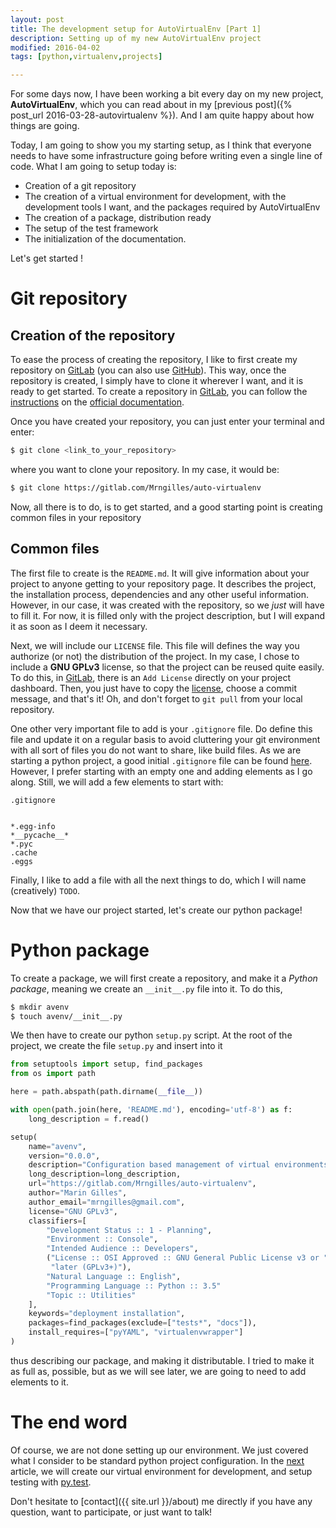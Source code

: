 ```yaml
---
layout: post
title: The development setup for AutoVirtualEnv [Part 1]
description: Setting up of my new AutoVirtualEnv project
modified: 2016-04-02
tags: [python,virtualenv,projects]

---
```


For some days now, I have been working a bit every day on my new
project, **AutoVirtualEnv**, which you can read about in my
[previous post]({% post_url 2016-03-28-autovirtualenv %}). And I am
quite happy about how things are going.

Today, I am going to show you my starting setup, as I think that
everyone needs to have some infrastructure going before writing even a
single line of code. What I am going to setup today is:

- Creation of a git repository
- The creation of a virtual environment for development, with the
  development tools I want, and the packages required by AutoVirtualEnv
- The creation of a package, distribution ready
- The setup of the test framework
- The initialization of the documentation.

Let's get started !

# Git repository

## Creation of the repository

To ease the process of creating the repository, I like to first create
my repository on [GitLab](https://gitlab.com) (you can also use
[GitHub](https://github.com)). This way, once the repository is
created, I simply have to clone it wherever I want, and it is ready to
get started. To create a repository in [GitLab](https://gitlab.com),
you can follow the
[instructions](http://doc.gitlab.com/ce/gitlab-basics/create-project.html)
on the [official documentation](http://doc.gitlab.com/ce/).

Once you have created your repository, you can just enter your
terminal and enter:

```bash
$ git clone <link_to_your_repository>
```

where you want to clone your repository. In my case, it would be:

```bash
$ git clone https://gitlab.com/Mrngilles/auto-virtualenv
```

Now, all there is to do, is to get started, and a good starting point
is creating common files in your repository

## Common files

The first file to create is the `README.md`. It will give information
about your project to anyone getting to your repository page. It
describes the project, the installation process, dependencies and any
other useful information. However, in our case, it was created with
the repository, so we *just* will have to fill it. For now, it is
filled only with the project description, but I will expand it as soon
as I deem it necessary.

Next, we will include our `LICENSE` file. This file will defines the
way you authorize (or not) the distribution of the project. In my
case, I chose to include a **GNU GPLv3** license, so that the project
can be reused quite easily. To do this, in
[GitLab](https://gitlab.com), there is an `Add License` directly on
your project dashboard. Then, you just have to copy the
[license](https://opensource.org/licenses/GPL-3.0), choose a commit
message, and that's it! Oh, and don't forget to `git pull` from your
local repository.

One other very important file to add is your `.gitignore` file. Do
define this file and update it on a regular basis to avoid cluttering
your git environment with all sort of files you do not want to share,
like build files. As we are starting a python project, a good initial
`.gitignore` file can be found
[here](https://github.com/github/gitignore/blob/master/Python.gitignore). However,
I prefer starting with an empty one and adding elements as I go
along. Still, we will add a few elements to start with:

```
.gitignore


*.egg-info
*__pycache__*
*.pyc
.cache
.eggs
```

Finally, I like to add a file with all the next things to do, which I
will name (creatively) `TODO`.

Now that we have our project started, let's create our python package!

# Python package

To create a package, we will first create a repository, and make it a
*Python package*, meaning we create an `__init__.py` file into it. To
do this,

```bash
$ mkdir avenv
$ touch avenv/__init__.py
```

We then have to create our python `setup.py` script. At the root of
the project, we create the file `setup.py` and insert into it

```python
from setuptools import setup, find_packages
from os import path

here = path.abspath(path.dirname(__file__))

with open(path.join(here, 'README.md'), encoding='utf-8') as f:
    long_description = f.read()

setup(
    name="avenv",
    version="0.0.0",
    description="Configuration based management of virtual environments",
    long_description=long_description,
    url="https://gitlab.com/Mrngilles/auto-virtualenv",
    author="Marin Gilles",
    author_email="mrngilles@gmail.com",
    license="GNU GPLv3",
    classifiers=[
        "Development Status :: 1 - Planning",
        "Environment :: Console",
        "Intended Audience :: Developers",
        ("License :: OSI Approved :: GNU General Public License v3 or "
         "later (GPLv3+)"),
        "Natural Language :: English",
        "Programming Language :: Python :: 3.5"
        "Topic :: Utilities"
    ],
    keywords="deployment installation",
    packages=find_packages(exclude=["tests*", "docs"]),
    install_requires=["pyYAML", "virtualenvwrapper"]
)
```

thus describing our package, and making it distributable. I tried to
make it as full as, possible, but as we will see later, we are going
to need to add elements to it.

# The end word

Of course, we are not done setting up our environment. We just covered
what I consider to be standard python project configuration. In the
[next]() article, we will create our virtual environment for development,
and setup testing with [py.test](http://pytest.org/latest/).

Don't hesitate to [contact]({{ site.url }}/about) me directly if you have any question, want
to participate, or just want to talk!

<!--  LocalWords:  informations
 -->
